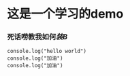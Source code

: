# 这是一个学习的demo
### 死话唠教我如何*装B*
```
console.log("hello world")
console.log("加油")
console.log("加油")
```

